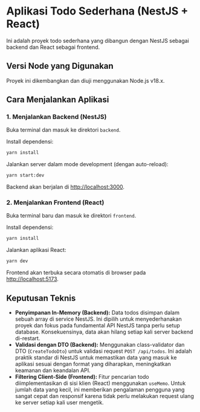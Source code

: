 # Aplikasi Todo Sederhana (NestJS + React)

Ini adalah proyek todo sederhana yang dibangun dengan NestJS sebagai backend dan React sebagai frontend.

## Versi Node yang Digunakan

Proyek ini dikembangkan dan diuji menggunakan Node.js v18.x.

## Cara Menjalankan Aplikasi

### 1. Menjalankan Backend (NestJS)

Buka terminal dan masuk ke direktori `backend`.

Install dependensi:

```sh
yarn install
```

Jalankan server dalam mode development (dengan auto-reload):

```sh
yarn start:dev
```

Backend akan berjalan di [http://localhost:3000](http://localhost:3000).

### 2. Menjalankan Frontend (React)

Buka terminal baru dan masuk ke direktori `frontend`.

Install dependensi:

```sh
yarn install
```

Jalankan aplikasi React:

```sh
yarn dev
```

Frontend akan terbuka secara otomatis di browser pada [http://localhost:5173](http://localhost:5173).

## Keputusan Teknis

- **Penyimpanan In-Memory (Backend):** Data todos disimpan dalam sebuah array di service NestJS. Ini dipilih untuk menyederhanakan proyek dan fokus pada fundamental API NestJS tanpa perlu setup database. Konsekuensinya, data akan hilang setiap kali server backend di-restart.
- **Validasi dengan DTO (Backend):** Menggunakan class-validator dan DTO (`CreateTodoDto`) untuk validasi request `POST /api/todos`. Ini adalah praktik standar di NestJS untuk memastikan data yang masuk ke aplikasi sesuai dengan format yang diharapkan, meningkatkan keamanan dan keandalan API.
- **Filtering Client-Side (Frontend):** Fitur pencarian todo diimplementasikan di sisi klien (React) menggunakan `useMemo`. Untuk jumlah data yang kecil, ini memberikan pengalaman pengguna yang sangat cepat dan responsif karena tidak perlu melakukan request ulang ke server setiap kali user mengetik.
